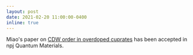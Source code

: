 ```yaml
---
layout: post
date: 2021-02-20 11:00:00-0400
inline: true
---
```


Miao's paper on [CDW order in overdoped cuprates](/publications/#miao2020discovery) has been accepted in npj Quantum Materials.
